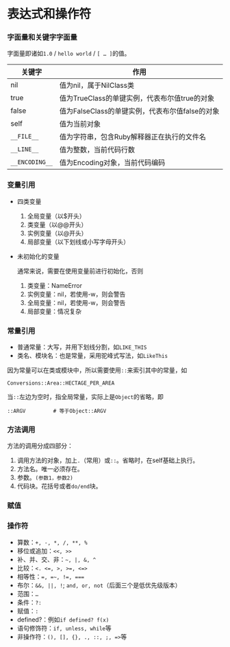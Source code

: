 # 表达式和操作符

### 字面量和关键字字面量

字面量即诸如`1.0` / `hello world` / `[ … ]`的值。

关键字 | 作用
---- | ----
nil | 值为nil，属于NilClass类
true | 值为TrueClass的单键实例，代表布尔值true的对象
false | 值为FalseClass的单键实例，代表布尔值false的对象
self | 值为当前对象
`__FILE__` | 值为字符串，包含Ruby解释器正在执行的文件名
`__LINE__` | 值为整数，当前代码行数
`__ENCODING__` | 值为Encoding对象，当前代码编码

### 变量引用

* 四类变量

    1. 全局变量（以$开头）
    2. 类变量（以@@开头）
    3. 实例变量（以@开头）
    4. 局部变量（以下划线或小写字母开头）

* 未初始化的变量

    通常来说，需要在使用变量前进行初始化，否则
    
    1. 类变量：NameError
    2. 实例变量：nil，若使用-w，则会警告
    3. 全局变量：nil，若使用-w，则会警告
    4. 局部变量：情况复杂

### 常量引用

* 普通常量：大写，并用下划线分割，如`LIKE_THIS`
* 类名、模块名：也是常量，采用驼峰式写法，如`LikeThis`

因为常量可以在类或模块中，所以需要使用`::`来索引其中的常量，如

    Conversions::Area::HECTAGE_PER_AREA
    
当`::`左边为空时，指全局常量，实际上是`Object`的省略，即

    ::ARGV         # 等于Object::ARGV

### 方法调用

方法的调用分成四部分：

1. 调用方法的对象，加上`.`（常用）或`::`。省略时，在self基础上执行。
2. 方法名。唯一必须存在。
3. 参数。`(参数1，参数2)`
4. 代码块。花括号或者`do/end`块。

### 赋值

### 操作符

* 算数：`+, -, *, /, **, %`
* 移位或追加：`<<, >>`
* 补、并、交、非：`~, |, &, ^`
* 比较：`<. <=, >, >=, <=>`
* 相等性：`=, =~, !=, ===`
* 布尔：`&&, ||, !`; `and, or, not`（后面三个是低优先级版本）
* 范围：`…`
* 条件：`?:`
* 赋值：`:`
* defined?：例如`if defined? f(x)`
* 语句修饰符：`if, unless, while`等
* 非操作符：`(), [], {}, ., ::, ;, =>`等


